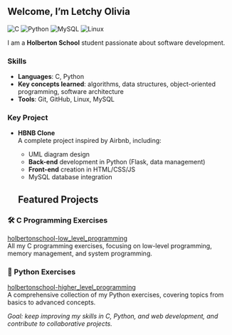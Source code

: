 ## Welcome, I’m Letchy Olivia  

![C](https://img.shields.io/badge/Code-C-blue)
![Python](https://img.shields.io/badge/Code-Python-yellow)
![MySQL](https://img.shields.io/badge/Database-MySQL-orange)
![Linux](https://img.shields.io/badge/OS-Linux-black)

I am a **Holberton School** student passionate about software development.  

###  Skills  
- **Languages**: C, Python  
- **Key concepts learned**: algorithms, data structures, object-oriented programming, software architecture  
- **Tools**: Git, GitHub, Linux, MySQL  

###  Key Project  
- **HBNB Clone**  
  A complete project inspired by Airbnb, including:  
  - UML diagram design  
  - **Back-end** development in Python (Flask, data management)  
  - **Front-end** creation in HTML/CSS/JS
  - MySQL database integration
 

  ## Featured Projects

### 🛠 C Programming Exercises  
[holbertonschool-low_level_programming](https://github.com/Ravou/holbertonschool-low_level_programming)  
All my C programming exercises, focusing on low-level programming, memory management, and system programming.

### 🐍 Python Exercises  
[holbertonschool-higher_level_programming](https://github.com/Ravou/holbertonschool-higher_level_programming)  
A comprehensive collection of my Python exercises, covering topics from basics to advanced concepts.


*Goal: keep improving my skills in C, Python, and web development, and contribute to collaborative projects.*

